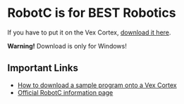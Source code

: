 # RobotC is for BEST Robotics
If you have to put it on the Vex Cortex,
[download it here](http://www.robotc.net/download/vexrobotics/).

**Warning!** Download is only for Windows!

## Important Links
- [How to download a sample program onto a Vex Cortex](http://cmra.rec.ri.cmu.edu/products/cortex_video_trainer/lesson/media_files/programs_over_usb.pdf)
- [Official RobotC information page](http://robotc.net/NaturalLanguage/)
